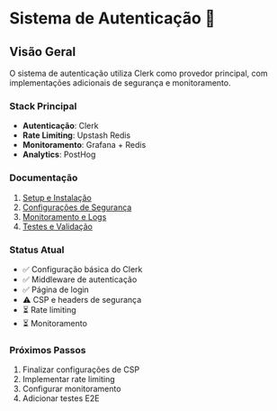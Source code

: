 # Sistema de Autenticação 🔐

## Visão Geral

O sistema de autenticação utiliza Clerk como provedor principal, com implementações adicionais de segurança e monitoramento.

### Stack Principal
- **Autenticação**: Clerk
- **Rate Limiting**: Upstash Redis
- **Monitoramento**: Grafana + Redis
- **Analytics**: PostHog

### Documentação
1. [Setup e Instalação](./setup.md)
2. [Configurações de Segurança](./security.md)
3. [Monitoramento e Logs](./monitoring.md)
4. [Testes e Validação](./testing.md)

### Status Atual
- ✅ Configuração básica do Clerk
- ✅ Middleware de autenticação
- ✅ Página de login
- ⚠️ CSP e headers de segurança
- ⏳ Rate limiting
- ⏳ Monitoramento

### Próximos Passos
1. Finalizar configurações de CSP
2. Implementar rate limiting
3. Configurar monitoramento
4. Adicionar testes E2E 